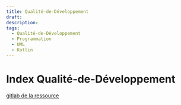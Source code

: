 ```yaml
---
title: Qualité-de-Développement
draft: 
description: 
tags:
  - Qualité-de-Développement
  - Programmation
  - UML
  - Kotlin
---
```

# Index Qualité-de-Développement
[gitlab de la ressource](https://gitlab.univ-nantes.fr/iut.info2.qdev.dp)
